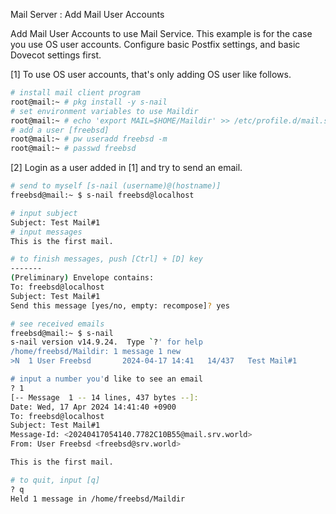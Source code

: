 Mail Server : Add Mail User Accounts
 	
Add Mail User Accounts to use Mail Service.
This example is for the case you use OS user accounts.
Configure basic Postfix settings, and basic Dovecot settings first.

[1]	To use OS user accounts, that's only adding OS user like follows.
```sh
# install mail client program
root@mail:~ # pkg install -y s-nail
# set environment variables to use Maildir
root@mail:~ # echo 'export MAIL=$HOME/Maildir' >> /etc/profile.d/mail.sh
# add a user [freebsd]
root@mail:~ # pw useradd freebsd -m
root@mail:~ # passwd freebsd
```
[2]	Login as a user added in [1] and try to send an email.
```sh
# send to myself [s-nail (username)@(hostname)]
freebsd@mail:~ $ s-nail freebsd@localhost

# input subject
Subject: Test Mail#1
# input messages
This is the first mail.

# to finish messages, push [Ctrl] + [D] key
-------
(Preliminary) Envelope contains:
To: freebsd@localhost
Subject: Test Mail#1
Send this message [yes/no, empty: recompose]? yes

# see received emails
freebsd@mail:~ $ s-nail
s-nail version v14.9.24.  Type `?' for help
/home/freebsd/Maildir: 1 message 1 new
>N  1 User Freebsd       2024-04-17 14:41   14/437   Test Mail#1

# input a number you'd like to see an email
? 1
[-- Message  1 -- 14 lines, 437 bytes --]:
Date: Wed, 17 Apr 2024 14:41:40 +0900
To: freebsd@localhost
Subject: Test Mail#1
Message-Id: <20240417054140.7782C10B55@mail.srv.world>
From: User Freebsd <freebsd@srv.world>

This is the first mail.

# to quit, input [q]
? q
Held 1 message in /home/freebsd/Maildir